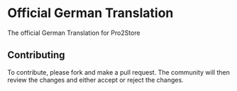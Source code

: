 # Official German Translation
The official German Translation for Pro2Store


## Contributing

To contribute, please fork and make a pull request. The community will then review the changes and either accept or reject the changes.

